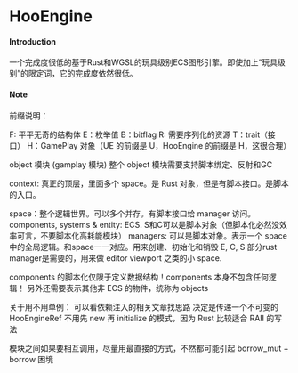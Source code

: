 # HooEngine

#### Introduction

一个完成度很低的基于Rust和WGSL的玩具级别ECS图形引擎。即使加上“玩具级别”的限定词，它的完成度依然很低。


#### Note

前缀说明：

F: 平平无奇的结构体
E：枚举值
B：bitflag
R: 需要序列化的资源
T：trait（接口）
H：GamePlay 对象（UE 的前缀是 U，HooEngine 的前缀是 H，这很合理）


object 模块 (gamplay 模块)
整个 object 模块需要支持脚本绑定、反射和GC

context: 真正的顶层，里面多个 space。是 Rust 对象，但是有脚本接口。是脚本的入口。

space：整个逻辑世界。可以多个并存。有脚本接口给 manager 访问。
components, systems & entity: ECS. S和C可以是脚本对象（但脚本化必然没效率可言，不要脚本化高耗能模块）
managers: 可以是脚本对象。表示一个 space 中的全局逻辑。和space一一对应。用来创建、初始化和销毁 E, C, S
        部分rust manager是需要的，用来做 editor viewport 之类的小 space.

components 的脚本化仅限于定义数据结构！components 本身不包含任何逻辑！
另外还需要表示其他非 ECS 的物件，统称为 objects



关于用不用单例：
可以看依赖注入的相关文章找思路
决定是传递一个不可变的 HooEngineRef
不用先 new 再 initialize 的模式，因为 Rust 比较适合 RAII 的写法


模块之间如果要相互调用，尽量用最直接的方式，不然都可能引起 borrow_mut + borrow 困境
